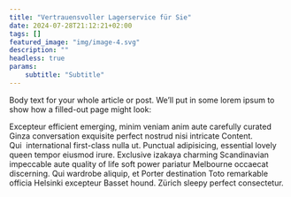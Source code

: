 ```yaml
---
title: "Vertrauensvoller Lagerservice für Sie"
date: 2024-07-28T21:12:21+02:00
tags: []
featured_image: "img/image-4.svg"
description: ""
headless: true
params:
    subtitle: "Subtitle"
---
```


Body text for your whole article or post. We’ll put in some lorem ipsum to show how a filled-out page
might look:
  
Excepteur efficient emerging, minim veniam anim aute carefully curated Ginza conversation exquisite
perfect nostrud nisi intricate Content. Qui&nbsp;&nbsp;international first-class nulla ut. Punctual
adipisicing, essential lovely queen tempor eiusmod irure. Exclusive izakaya charming Scandinavian
impeccable aute quality of life soft power pariatur Melbourne occaecat discerning. Qui wardrobe
aliquip, et Porter destination Toto remarkable officia Helsinki excepteur Basset hound. Zürich sleepy
perfect consectetur.
